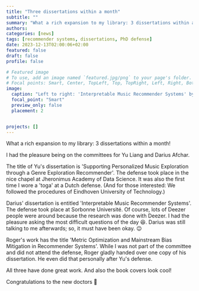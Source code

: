 ```yaml
---
title: "Three dissertations within a month"
subtitle: ""
summary: "What a rich expansion to my library: 3 dissertations within a month!"
authors: 
categories: [news]
tags: [recommender systems, dissertations, PhD defense]
date: 2023-12-13T02:00:06+02:00
featured: false
draft: false
profile: false

# Featured image
# To use, add an image named `featured.jpg/png` to your page's folder.
# Focal points: Smart, Center, TopLeft, Top, TopRight, Left, Right, BottomLeft, Bottom, BottomRight.
image:
  caption: "Left to right: 'Interpretable Music Recommender Systems' by Darius Afchar, 'Metric Optimization and Mainstream Bias Mitigation in Recommender Systems' by Roger Zhe Li, and 'Supporting Personalized Music Exploration through a Genre Exploration Recommender' by Yu Liang"
  focal_point: "Smart"
  preview_only: false
  placement: 2


projects: []
---
```


What a rich expansion to my library: 3 dissertations within a month!

I had the pleasure being on the committees for Yu Liang and Darius Afchar.

The title of Yu's dissertation is 'Supporting Personalized Music Exploration through a Genre Exploration Recommender'. The defense took place in the nice chapel at Jheronimus Academy of Data Science. It was also the first time I wore a 'toga' at a Dutch defense. (And for those interested: We followed the procedures of Eindhoven University of Technology.)

Darius' dissertation is entitled 'Interpretable Music Recommender Systems'. The defense took place at Sorbonne Université. Of course, lots of Deezer people were around because the research was done with Deezer. I had the pleasure asking the most difficult questions of the day 😆. Darius was still talking to me afterwards; so, it must have been okay. 😉

Roger's work has the title 'Metric Optimization and Mainstream Bias Mitigation in Recommender Systems'. While I was not part of the committee and did not attend the defense, Roger gladly handed over one copy of his dissertation. He even did that personally after Yu's defense.

All three have done great work. And also the book covers look cool!

Congratulations to the new doctors 🥳